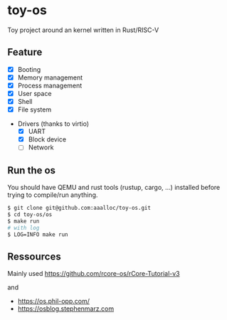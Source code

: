 # toy-os
Toy project around an kernel written in Rust/RISC-V

## Feature
- [x] Booting
- [x] Memory management
- [x] Process management
- [x] User space
- [x] Shell
- [x] File system
- Drivers (thanks to virtio)
  - [x] UART
  - [x] Block device
  - [ ] Network

## Run the os
You should have QEMU and rust tools (rustup, cargo, ...) installed before trying to compile/run anything.

```bash
$ git clone git@github.com:aaalloc/toy-os.git
$ cd toy-os/os
$ make run
# with log
$ LOG=INFO make run
```


## Ressources
Mainly used https://github.com/rcore-os/rCore-Tutorial-v3

and
- https://os.phil-opp.com/
- https://osblog.stephenmarz.com
